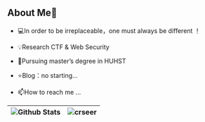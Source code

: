## About Me👋
- 💻In order to be irreplaceable，one must always be different ！

- 💡Research  CTF & Web Security

- 🌱Pursuing master’s degree in HUHST

- ⭐️Blog：no starting...

- 📫How to reach me ...

| ![Github Stats](https://github-readme-stats.vercel.app/api?username=crseer&show_icons=true&theme=Gradient&count_private=true) | ![crseer](https://count.getloli.com/get/@crseer?theme=rule34) |
| ------------------------------------------------------------ | ------------------------------------------------------------ |
